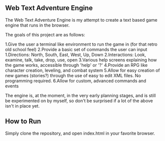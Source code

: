 Web Text Adventure Engine
---------

The Web Text Adventure Engine is my attempt to create a text based game engine that runs in the browser.

The goals of this project are as follows:

1.Give the user a terminal like environment to run the game in (for that retro old school feel)
2.Provide a basic set of commands the user can input
    1.Directions: North, South, East, West, Up, Down
    2.Interactions: Look, examine, talk, take, drop, use, open
    3.Various help screens explaining how the game works, accessible through 'help' or '?'
4.Provide an RPG like character creation, leveling, and combat system
5.Allow for easy creation of new games (stories?) through the use of easy to edit XML files. No programming required.
6.Allow for custom, advanced commands and events

The engine is, at the moment, in the very early planning stages, and is still be experimented on by myself, so don't be
surprised if a lot of the above isn't in place yet.

How to Run
-------

Simply clone the repository, and open index.html in your favorite browser.